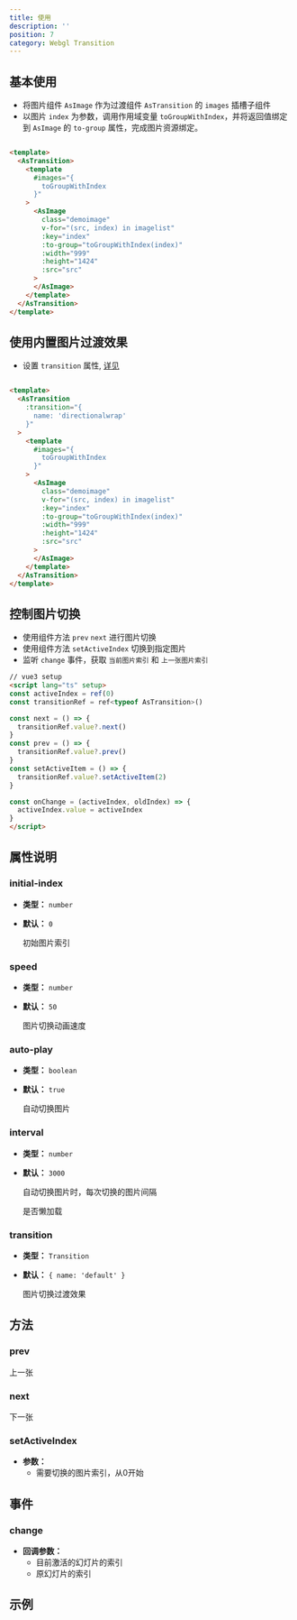 ```yaml
---
title: 使用
description: ''
position: 7
category: Webgl Transition
---
```

## 基本使用
- 将图片组件 `AsImage` 作为过渡组件 `AsTransition` 的 `images` 插槽子组件
- 以图片 `index` 为参数，调用作用域变量 `toGroupWithIndex`，并将返回值绑定到 `AsImage` 的 `to-group` 属性，完成图片资源绑定。

```html

<template>
  <AsTransition>
    <template
      #images="{
        toGroupWithIndex
      }"
    >
      <AsImage
        class="demoimage"
        v-for="(src, index) in imagelist"
        :key="index"
        :to-group="toGroupWithIndex(index)"
        :width="999"
        :height="1424"
        :src="src"
      >
      </AsImage>
    </template>
  </AsTransition>
</template>

```

## 使用内置图片过渡效果
- 设置 `transition` 属性, [详见](/transition/build-in)

```html

<template>
  <AsTransition
    :transition="{
      name: 'directionalwrap'
    }"
  >
    <template
      #images="{
        toGroupWithIndex
      }"
    >
      <AsImage
        class="demoimage"
        v-for="(src, index) in imagelist"
        :key="index"
        :to-group="toGroupWithIndex(index)"
        :width="999"
        :height="1424"
        :src="src"
      >
      </AsImage>
    </template>
  </AsTransition>
</template>

```

## 控制图片切换
- 使用组件方法 `prev` `next` 进行图片切换
- 使用组件方法 `setActiveIndex` 切换到指定图片
- 监听 `change` 事件，获取 `当前图片索引` 和 `上一张图片索引`

```html
// vue3 setup
<script lang="ts" setup>
const activeIndex = ref(0)
const transitionRef = ref<typeof AsTransition>()

const next = () => {
  transitionRef.value?.next()
}
const prev = () => {
  transitionRef.value?.prev()
}
const setActiveItem = () => {
  transitionRef.value?.setActiveItem(2)
}

const onChange = (activeIndex, oldIndex) => {
  activeIndex.value = activeIndex
}
</script>
```



## 属性说明
### initial-index
- **类型：** `number`
- **默认：** `0`

  初始图片索引

### speed
- **类型：** `number`
- **默认：** `50`

  图片切换动画速度

### auto-play
- **类型：** `boolean`
- **默认：** `true`

  自动切换图片

### interval
- **类型：** `number`
- **默认：** `3000`

  自动切换图片时，每次切换的图片间隔

  是否懒加载

### transition
- **类型：** `Transition`
- **默认：** `{ name: 'default' }`

  图片切换过渡效果

## 方法
### prev
  上一张
### next
  下一张
### setActiveIndex
- **参数：**
  - 需要切换的图片索引，从0开始

## 事件
### change
- **回调参数：**
  - 目前激活的幻灯片的索引
  - 原幻灯片的索引

## 示例
<code-sandbox :src="'https://codesandbox.io/embed/image-group-basic-nncsy7?fontsize=14&hidenavigation=1&theme=dark'"></code-sandbox>